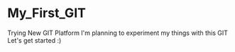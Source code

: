 # My_First_GIT
Trying New GIT Platform 
I'm planning to experiment my things with this GIT 
Let's get started :) 
